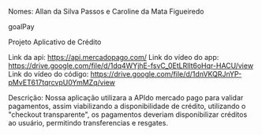 Nomes: Allan da Silva Passos e Caroline da Mata Figueiredo

goalPay

Projeto Aplicativo de Crédito

Link da api: https://api.mercadopago.com/
Link do vídeo do app: https://drive.google.com/file/d/1dq4WYjhE-fsvC_0EtLRllt6oHqr-HACU/view
Link do vídeo do código: https://drive.google.com/file/d/1dnVKQRJnYP-pMvET617tqrcvpU0YmMZq/view

Descrição: Nossa aplicação utilizara a APIdo mercado pago para validar pagamentos, assim viabilizando a disponibilidade de crédito, utilizando o "checkout transparente", os pagamentos deveriam disponibilizar créditos ao usuário, permitindo transferencias e resgates.
